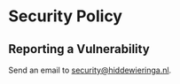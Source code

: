 # Security Policy

## Reporting a Vulnerability

Send an email to [security@hiddewieringa.nl](mailto:security@hiddewieringa.nl?subject=OpenRailwayMap-vector).
